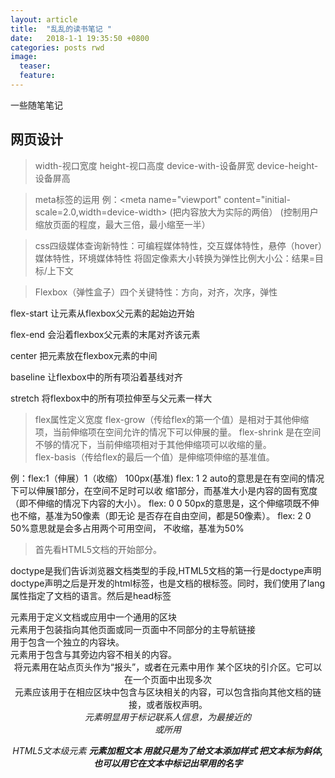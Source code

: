 ```yaml
---
layout: article
title:  "乱乱的读书笔记 "
date:   2018-1-1 19:35:50 +0800
categories: posts rwd
image:
  teaser: 
  feature: 
---
```

一些随笔笔记



## 网页设计
> width-视口宽度 height-视口高度 device-with-设备屏宽 device-height-设备屏高

> meta标签的运用
例：<meta name="viewport" content="initial-scale=2.0,width=device-width>
    (把内容放大为实际的两倍）
    <meta name="viewport"  content="width=device-width,maximum-scale=3,mininum-scale=0.5"/>
    (控制用户缩放页面的程度，最大三倍，最小缩至一半）
    
> css四级媒体查询新特性：可编程媒体特性，交互媒体特性，悬停（hover）媒体特性，环境媒体特性
将固定像素大小转换为弹性比例大小公：结果=目标/上下文

> Flexbox（弹性盒子）四个关键特性：方向，对齐，次序，弹性


flex-start 让元素从flexbox父元素的起始边开始

flex-end  会沿着flexbox父元素的末尾对齐该元素

center 把元素放在flexbox元素的中间

baseline  让flexbox中的所有项沿着基线对齐

stretch 将flexbox中的所有项拉伸至与父元素一样大


 > flex属性定义宽度
 flex-grow（传给flex的第一个值）是相对于其他伸缩项，当前伸缩项在空间允许的情况下可以伸展的量。 
 flex-shrink 是在空间不够的情况下，当前伸缩项相对于其他伸缩项可以收缩的量。  
 flex-basis（传给flex的最后一个值）是伸缩项伸缩的基准值。
 
 
例：flex:1（伸展）1（收缩） 100px(基准)
 flex: 1 2 auto的意思是在有空间的情况下可以伸展1部分，在空间不足时可以收 缩1部分，而基准大小是内容的固有宽度（即不伸缩的情况下内容的大小）。
 flex: 0 0 50px的意思是，这个伸缩项既不伸也不缩，基准为50像素（即无论 是否存在自由空间，都是50像素）。
flex: 2 0 50%意思就是会多占用两个可用空间， 不收缩，基准为50%

>  首先看HTML5文档的开始部分。


<!DOCTYPE html>  doctype是我们告诉浏览器文档类型的手段,HTML5文档的第一行是doctype声明
<html lang="en">doctype声明之后是开发的html标签，也是文档的根标签。同时，我们使用了lang属性指定了文档的语言。然后是head标签
<head>
<meta charset=utf-8> 

>  
 <section>元素用于定义文档或应用中一个通用的区块
    
 <nav>元素用于包装指向其他页面或同一页面中不同部分的主导航链接
 <article>用于包含一个独立的内容块。
 <aside>元素用于包含与其旁边内容不相关的内容。
 <header>将元素用在站点页头作为“报头”，或者在元素中用作 某个区块的引介区。它可以在一个页面中出现多次
 <footer>元素应该用于在相应区块中包含与区块相关的内容，可以包含指向其他文档的链接，或者版权声明。
 <address>元素明显用于标记联系人信息，为最接近的<article>或<body>所用



> 
 HTML5文本级元素
 <b>元素加粗文本
 <em>用就只是为了给文本添加样式
 <i>把文本标为斜体,也可以用它在文本中标记出罕用的名字




